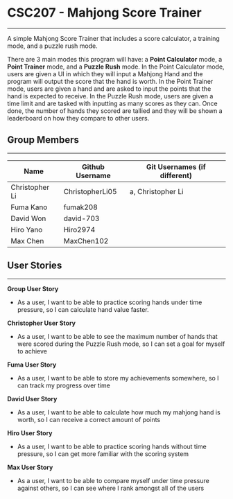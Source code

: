 # CSC207 - Mahjong Score Trainer

---

A simple Mahjong Score Trainer that includes a score calculator, a training mode, and a puzzle rush mode. 

There are 3 main modes this program will have: a **Point Calculator** mode, a **Point Trainer** mode, and a **Puzzle Rush** mode. In the Point Calculator mode, users are given a UI in which they will input a Mahjong Hand and the program will output the score that the hand is worth. In the Point Trainer mode, users are given a hand and are asked to input the points that the hand is expected to receive. In the Puzzle Rush mode, users are given a time limit and are tasked with inputting as many scores as they can. Once done, the number of hands they scored are tallied and they will be shown a leaderboard on how they compare to other users.

## Group Members

---

| Name           | Github Username | Git Usernames (if different) |
|----------------|-----------------|------------------------------|
| Christopher Li | ChristopherLi05 | a, Christopher Li            |
| Fuma Kano      | fumak208        |                              |
| David Won      | david-703       |                              |
| Hiro Yano      | Hiro2974        |                              |
| Max Chen       | MaxChen102      |                              |

## User Stories

---

**Group User Story**
- As a user, I want to be able to practice scoring hands under time pressure, so I can calculate hand value faster.

**Christopher User Story**
- As a user, I want to be able to see the maximum number of hands that were scored during the Puzzle Rush mode, so I can set a goal for myself to achieve

**Fuma User Story**
- As a user, I want to be able to store my achievements somewhere, so I can track my progress over time

**David User Story**
- As a user, I want to be able to calculate how much my mahjong hand is worth, so I can receive a correct amount of points

**Hiro User Story**
- As a user, I want to be able to practice scoring hands without time pressure, so I can get more familiar with the scoring system

**Max User Story**
- As a user, I want to be able to compare myself under time pressure against others, so I can see where I rank amongst all of the users